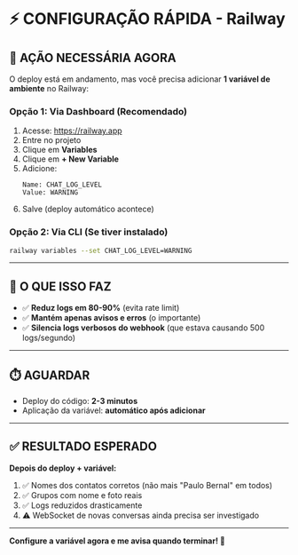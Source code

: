 # ⚡ CONFIGURAÇÃO RÁPIDA - Railway

## 🎯 AÇÃO NECESSÁRIA AGORA

O deploy está em andamento, mas você precisa adicionar **1 variável de ambiente** no Railway:

### **Opção 1: Via Dashboard (Recomendado)**

1. Acesse: https://railway.app
2. Entre no projeto
3. Clique em **Variables**
4. Clique em **+ New Variable**
5. Adicione:
   ```
   Name: CHAT_LOG_LEVEL
   Value: WARNING
   ```
6. Salve (deploy automático acontece)

### **Opção 2: Via CLI (Se tiver instalado)**

```bash
railway variables --set CHAT_LOG_LEVEL=WARNING
```

---

## 🎯 O QUE ISSO FAZ

- ✅ **Reduz logs em 80-90%** (evita rate limit)
- ✅ **Mantém apenas avisos e erros** (o importante)
- ✅ **Silencia logs verbosos do webhook** (que estava causando 500 logs/segundo)

---

## ⏱️ AGUARDAR

- Deploy do código: **2-3 minutos**
- Aplicação da variável: **automático após adicionar**

---

## ✅ RESULTADO ESPERADO

**Depois do deploy + variável:**
1. ✅ Nomes dos contatos corretos (não mais "Paulo Bernal" em todos)
2. ✅ Grupos com nome e foto reais
3. ✅ Logs reduzidos drasticamente
4. ⚠️ WebSocket de novas conversas ainda precisa ser investigado

---

**Configure a variável agora e me avisa quando terminar! 🚀**

